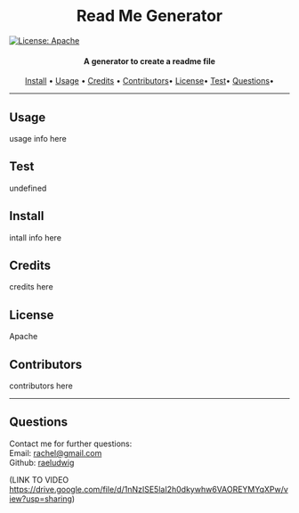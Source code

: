 <h1 align="center">
  <br>
  <br>
  Read Me Generator
  <br>
</h1>

	
[![License: Apache](https://img.shields.io/badge/license-Apache---blue.svg)](https://github.com/TechSmith/hyde/blob/master/LICENSE.txt)


<h4 align="center">A generator to create a readme file</h4>


<p align="center">
  <a href="#install">Install</a> •
  <a href="#usage">Usage</a> •
  <a href="#credits">Credits</a> •
  <a href="#contributor">Contributors</a>•
  <a href="#license">License</a>•
  <a href="#test">Test</a>•
  <a href="#questions">Questions</a>•
</p>


---

## Usage
usage info here

## Test
undefined

## Install
intall info here

## Credits
credits here


## License
Apache


## Contributors
contributors here
  
---  
## Questions
Contact me for further questions:
<br>
Email: rachel@gmail.com
<br>
Github: [raeludwig](http://github.com/raeludwig)

(LINK TO VIDEO https://drive.google.com/file/d/1nNzISE5laI2h0dkywhw6VAOREYMYqXPw/view?usp=sharing)